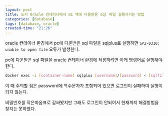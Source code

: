 ```yaml
---
layout: post
title: 도커 Oracle 컨테이너에서 m1 맥에 다운받은 sql 파일 실행시키는 방법
categories: [database]
tags: [database, oracle]
created-time: "21:26"
---
```

oracle 컨테이너 환경에서 pc에 다운받은 sql 파일을 sqlplus로 실행하면 `SP2-0310: unable to open file` 오류가 발생한다.

pc에 다운받은 sql 파일을 oracle 컨테이너 환경에 적용하려면 아래 명령어로 실행해야 한다.

```bash
docker exec -i [container-name] sqlplus [username]/[password] < [sqlfile-absolute-path]
```

이 때 주의할 점은 password에 특수문자가 포함되어 있으면 로그인이 실패하여 실행이 되지 않는다.

비밀번호를 작은따옴표로 감싸봤지만 그래도 로그인이 안되어서 현재까지 해결방법을 찾지는 못하였다.